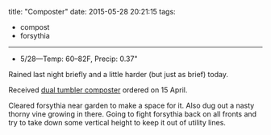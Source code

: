 title: "Composter"
date: 2015-05-28 20:21:15
tags:
  - compost
  - forsythia
---

- 5/28&mdash;Temp: 60&ndash;82F, Precip: 0.37"

Rained last night briefly and a little harder (but just as brief) today.

Received [dual tumbler composter](http://www.goodideasinc.com/products/composters/compost-wizard-dual-senior/)
ordered on 15 April.

Cleared forsythia near garden to make a space for it. Also dug out a nasty
thorny vine growing in there. Going to fight forsythia back on all fronts and
try to take down some vertical height to keep it out of utility lines.